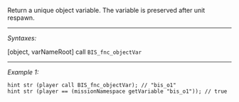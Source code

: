 Return a unique object variable. The variable is preserved after unit respawn.


---
*Syntaxes:*

[object, varNameRoot] call `BIS_fnc_objectVar`

---
*Example 1:*

```sqf
hint str (player call BIS_fnc_objectVar); // "bis_o1"
hint str (player == (missionNamespace getVariable "bis_o1")); // true
```